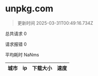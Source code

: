 
  # unpkg.com

  > 更新时间 2025-03-31T00:49:16.734Z
  
  总共请求 0

  请求报错 0

  平均耗时 NaNms

|城市|ip|下载大小|速度|
|-----|----------|---|---|

  
